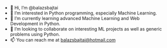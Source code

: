 - 👋 Hi, I’m @balazsbajtai
- 👀 I’m interested in Python programming, especially Machine Learning.
- 🌱 I’m currently learning advanced Machine Learning and Web Development in Python.
- 💞️ I’m looking to collaborate on interesting ML projects as well as generic problems using Python.
- 📫 You can reach me at balazsbajtai@hotmail.com

<!---
balazsbajtai/balazsbajtai is a ✨ special ✨ repository because its `README.md` (this file) appears on your GitHub profile.
You can click the Preview link to take a look at your changes.
--->
